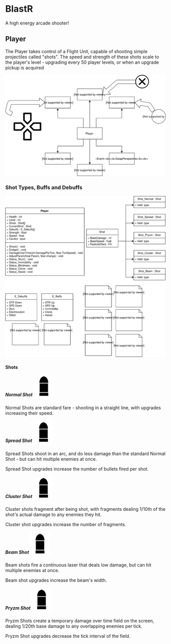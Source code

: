 # BlastR
A high energy arcade shooter!

## Player
The Player takes control of a Flight Unit, capable of shooting simple projectiles called "shots". The speed and strength of these shots scale to the player's level - upgrading every 50 player levels, or when an upgrade pickup is acquired

![Alt text](./Documentation/PlayerInteractions.svg)

### Shot Types, Buffs and Debuffs
![Alt text](./Documentation/MechanicsUML.svg)
#### Shots
#####  Normal Shot ![Alt text](/Documentation/Shots/Shot_Normal_64.png)

Normal Shots are standard fare - shooting in a straight line, with upgrades increasing their speed.

##### Spread Shot ![Alt text](/Documentation/Shots/Shot_Normal_64.png)

Spread Shots shoot in an arc, and do less damage than the standard Normal Shot - but can hit multiple enemies at once.

Spread Shot upgrades increase the number of bullets fired per shot.

##### Cluster Shot ![Alt text](/Documentation/Shots/Shot_Normal_64.png)

Cluster shots fragment after being shot, with fragments dealing 1/10th of the shot's actual damage to any enemies they hit.

Cluster shot upgrades increase the number of fragments.

##### Beam Shot ![Alt text](/Documentation/Shots/Shot_Normal_64.png)

Beam shots fire a continuous laser that deals low damage, but can hit multiple enemies at once.

Beam shot upgrades increase the beam's width.

##### Pryzm Shot ![Alt text](/Documentation/Shots/Shot_Normal_64.png)

Pryzm Shots create a temporary damage over time field on the screen, dealing 1/20th base damage to any overlapping enemies per tick.

Pryzm Shot upgrades decrease the tick interval of the field.
